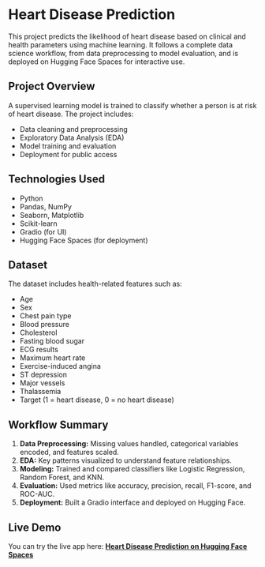 # Heart Disease Prediction

This project predicts the likelihood of heart disease based on clinical and health parameters using machine learning. It follows a complete data science workflow, from data preprocessing to model evaluation, and is deployed on Hugging Face Spaces for interactive use.

## Project Overview

A supervised learning model is trained to classify whether a person is at risk of heart disease. The project includes:

* Data cleaning and preprocessing
* Exploratory Data Analysis (EDA)
* Model training and evaluation
* Deployment for public access

## Technologies Used

* Python
* Pandas, NumPy
* Seaborn, Matplotlib
* Scikit-learn
* Gradio (for UI)
* Hugging Face Spaces (for deployment)

## Dataset

The dataset includes health-related features such as:

* Age
* Sex
* Chest pain type
* Blood pressure
* Cholesterol
* Fasting blood sugar
* ECG results
* Maximum heart rate
* Exercise-induced angina
* ST depression
* Major vessels
* Thalassemia
* Target (1 = heart disease, 0 = no heart disease)

## Workflow Summary

1. **Data Preprocessing:** Missing values handled, categorical variables encoded, and features scaled.
2. **EDA:** Key patterns visualized to understand feature relationships.
3. **Modeling:** Trained and compared classifiers like Logistic Regression, Random Forest, and KNN.
4. **Evaluation:** Used metrics like accuracy, precision, recall, F1-score, and ROC-AUC.
5. **Deployment:** Built a Gradio interface and deployed on Hugging Face.

## Live Demo

You can try the live app here:
**[Heart Disease Prediction on Hugging Face Spaces](https://huggingface.co/spaces/Husnain572/Heart-Disease-Prediction)**
